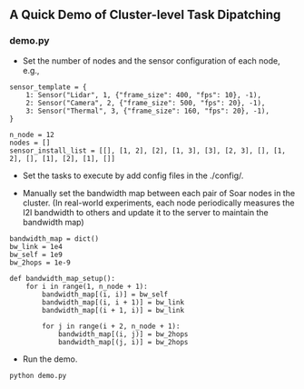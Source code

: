 ## A Quick Demo of Cluster-level Task Dipatching

### demo.py

- Set the number of nodes and the sensor configuration of each node, e.g.,
```
sensor_template = {
    1: Sensor("Lidar", 1, {"frame_size": 400, "fps": 10}, -1),
    2: Sensor("Camera", 2, {"frame_size": 500, "fps": 20}, -1),
    3: Sensor("Thermal", 3, {"frame_size": 160, "fps": 20}, -1),
}

n_node = 12
nodes = []
sensor_install_list = [[], [1, 2], [2], [1, 3], [3], [2, 3], [], [1, 2], [], [1], [2], [1], []]
```

- Set the tasks to execute by add config files in the ./config/.

- Manually set the bandwidth map between each pair of Soar nodes in the cluster. 
(In real-world experiments, each node periodically measures the I2I bandwidth to others and update it to the server to maintain the bandwidth map)
```
bandwidth_map = dict()
bw_link = 1e4
bw_self = 1e9
bw_2hops = 1e-9

def bandwidth_map_setup():
    for i in range(1, n_node + 1):
        bandwidth_map[(i, i)] = bw_self
        bandwidth_map[(i, i + 1)] = bw_link
        bandwidth_map[(i + 1, i)] = bw_link

        for j in range(i + 2, n_node + 1):
            bandwidth_map[(i, j)] = bw_2hops
            bandwidth_map[(j, i)] = bw_2hops
```

- Run the demo.
```
python demo.py
```